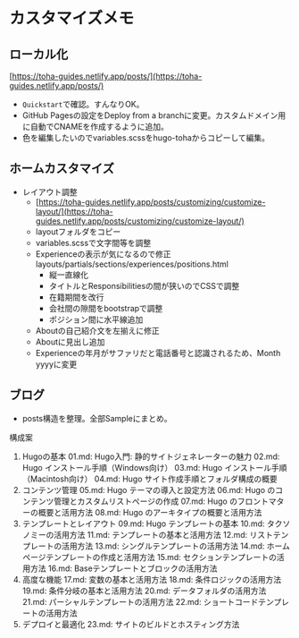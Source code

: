 # カスタマイズメモ

## ローカル化

[https://toha-guides.netlify.app/posts/](https://toha-guides.netlify.app/posts/)

- `Quickstart`で確認。すんなりOK。
- GitHub Pagesの設定をDeploy from a branchに変更。カスタムドメイン用に自動でCNAMEを作成するように追加。
- 色を編集したいのでvariables.scssをhugo-tohaからコピーして編集。

## ホームカスタマイズ

- レイアウト調整
  - [https://toha-guides.netlify.app/posts/customizing/customize-layout/](https://toha-guides.netlify.app/posts/customizing/customize-layout/)
  - layoutフォルダをコピー
  - variables.scssで文字間等を調整
  - Experienceの表示が気になるので修正　layouts/partials/sections/experiences/positions.html
    - 縦一直線化
    - タイトルとResponsibilitiesの間が狭いのでCSSで調整
    - 在籍期間を改行
    - 会社間の隙間をbootstrapで調整
    - ポジション間に水平線追加
  - Aboutの自己紹介文を左揃えに修正
  - Aboutに見出し追加
  - Experienceの年月がサファリだと電話番号と認識されるため、Month yyyyに変更

## ブログ

- posts構造を整理。全部Sampleにまとめ。

構成案

1. Hugoの基本
  01.md: Hugo入門: 静的サイトジェネレーターの魅力
  02.md: Hugo インストール手順（Windows向け）
  03.md: Hugo インストール手順（Macintosh向け）
  04.md: Hugo サイト作成手順とフォルダ構成の概要
2. コンテンツ管理
  05.md: Hugo テーマの導入と設定方法
  06.md: Hugo のコンテンツ管理とカスタムリストページの作成
  07.md: Hugo のフロントマターの概要と活用方法
  08.md: Hugo のアーキタイプの概要と活用方法
3. テンプレートとレイアウト
  09.md: Hugo テンプレートの基本
  10.md: タクソノミーの活用方法
  11.md: テンプレートの基本と活用方法
  12.md: リストテンプレートの活用方法
  13.md: シングルテンプレートの活用方法
  14.md: ホームページテンプレートの作成と活用方法
  15.md: セクションテンプレートの活用方法
  16.md: Baseテンプレートとブロックの活用方法
4. 高度な機能
  17.md: 変数の基本と活用方法
  18.md: 条件ロジックの活用方法
  19.md: 条件分岐の基本と活用方法
  20.md: データフォルダの活用方法
  21.md: パーシャルテンプレートの活用方法
  22.md: ショートコードテンプレートの活用方法
5. デプロイと最適化
  23.md: サイトのビルドとホスティング方法
